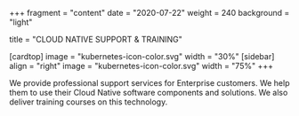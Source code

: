 +++
fragment = "content"
date = "2020-07-22"
weight = 240
background = "light"

title = "CLOUD NATIVE SUPPORT & TRAINING"

[cardtop]
  image = "kubernetes-icon-color.svg"
  width = "30%"
[sidebar]
  align = "right"
  image = "kubernetes-icon-color.svg"
  width = "75%"
+++

We provide professional support services for Enterprise customers.  We help
them to use their Cloud Native software components and solutions.  We also
deliver training courses on this technology.
